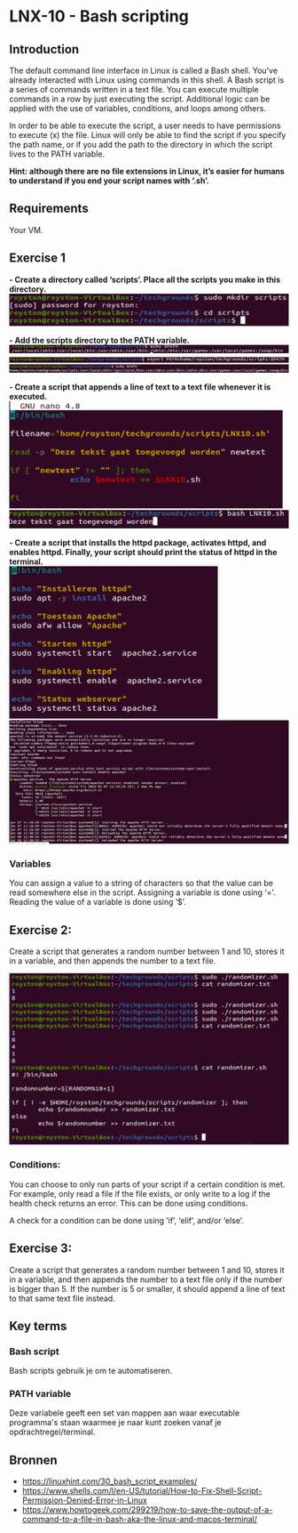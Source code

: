 # LNX-10 - Bash scripting

## Introduction
The default command line interface in Linux is called a Bash shell. You’ve already interacted with Linux using commands in this shell.
A Bash script is a series of commands written in a text file. You can execute multiple commands in a row by just executing the script.
Additional logic can be applied with the use of variables, conditions, and loops among others.  

In order to be able to execute the script, a user needs to have permissions to execute (x) the file.
Linux will only be able to find the script if you specify the path name, or if you add the path to the directory in which the script lives to the PATH variable.  

**Hint: although there are no file extensions in Linux, it’s easier for humans to understand if you end your script names with ‘.sh’.**  

## Requirements
Your VM.  

## Exercise 1

**- Create a directory called ‘scripts’. Place all the scripts you make in this directory.**  
![Kijk](https://github.com/Electroybot/cloud-6-repo-Electroybot/blob/main/00_includes/Week%201/LNX-10/01.png?raw=true)  

**- Add the scripts directory to the PATH variable.**  
![Kijk](https://github.com/Electroybot/cloud-6-repo-Electroybot/blob/main/00_includes/Week%201/LNX-10/02%2001.png?raw=true)  
![Kijk](https://github.com/Electroybot/cloud-6-repo-Electroybot/blob/main/00_includes/Week%201/LNX-10/02%2002.png?raw=true)  
![Kijk](https://github.com/Electroybot/cloud-6-repo-Electroybot/blob/main/00_includes/Week%201/LNX-10/02%2003.png?raw=true)  

**- Create a script that appends a line of text to a text file whenever it is executed.**  
![Kijk](https://github.com/Electroybot/cloud-6-repo-Electroybot/blob/main/00_includes/Week%201/LNX-10/03%2001.png?raw=true)  
![Kijk](https://github.com/Electroybot/cloud-6-repo-Electroybot/blob/main/00_includes/Week%201/LNX-10/03%2002.png?raw=true)  

**- Create a script that installs the httpd package, activates httpd, and enables httpd. Finally, your script should print the status of httpd in the terminal.**  
![Kijk](https://github.com/Electroybot/cloud-6-repo-Electroybot/blob/main/00_includes/Week%201/LNX-10/04%2001.png?raw=true)  
![Kijk](https://github.com/Electroybot/cloud-6-repo-Electroybot/blob/main/00_includes/Week%201/LNX-10/04%2002.png?raw=true)  

### Variables

You can assign a value to a string of characters so that the value can be read somewhere else in the script.
Assigning a variable is done using ‘=’.
Reading the value of a variable is done using ‘$<insert variable name here>’.  

## Exercise 2:
Create a script that generates a random number between 1 and 10, stores it in a variable, and then appends the number to a text file.  

![Kijk](https://github.com/Electroybot/cloud-6-repo-Electroybot/blob/main/00_includes/Week%201/LNX-10/Ex%2002.png?raw=true)    

### Conditions:  
You can choose to only run parts of your script if a certain condition is met. For example, only read a file if the file exists, or only write to a log if the health check returns an error. This can be done using conditions.  

A check for a condition can be done using ‘if’, ‘elif’, and/or ‘else’.   

## Exercise 3:  
Create a script that generates a random number between 1 and 10, stores it in a variable, and then appends the number to a text file only if the number is bigger than 5. If the number is 5 or smaller, it should append a line of text to that same text file instead.  

## Key terms

### Bash script
Bash scripts gebruik je om te automatiseren.  

### PATH variable
Deze variabele geeft een set van mappen aan waar executable programma's staan waarmee je naar kunt zoeken vanaf je opdrachtregel/terminal.  

## Bronnen

- https://linuxhint.com/30_bash_script_examples/
- https://www.shells.com/l/en-US/tutorial/How-to-Fix-Shell-Script-Permission-Denied-Error-in-Linux
- https://www.howtogeek.com/299219/how-to-save-the-output-of-a-command-to-a-file-in-bash-aka-the-linux-and-macos-terminal/
